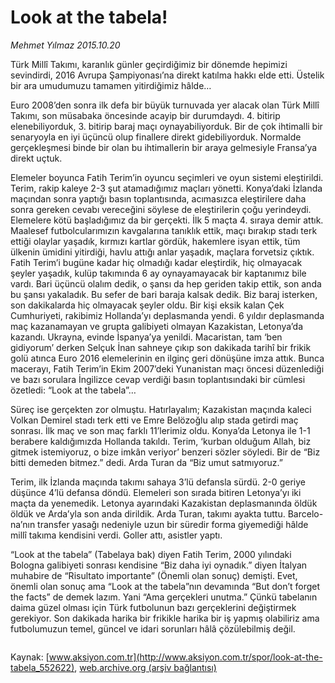 # Look at the tabela!

*Mehmet Yılmaz 2015.10.20*

<div class="pNewsDetailMainContent ctx_content" itemprop="articleBody">
 <p>
  Türk Millî Takımı, karanlık günler geçirdiğimiz bir dönemde hepimizi sevindirdi, 2016 Avrupa Şampiyonası’na direkt katılma hakkı elde etti. Üstelik bir ara umudumuzu tamamen yitirdiğimiz hâlde…
 </p>
 <p>
  Euro 2008’den sonra ilk defa bir büyük turnuvada yer alacak olan Türk Millî Takımı, son müsabaka öncesinde acayip bir durumdaydı. 4. bitirip elenebiliyorduk, 3. bitirip baraj maçı oynayabiliyorduk. Bir de çok ihtimalli bir senaryoyla en iyi üçüncü olup finallere direkt gidebiliyorduk. Normalde gerçekleşmesi binde bir olan bu ihtimallerin bir araya gelmesiyle Fransa’ya direkt uçtuk.
 </p>
 <p>
  Elemeler boyunca Fatih Terim’in oyuncu seçimleri ve oyun sistemi eleştirildi. Terim, rakip kaleye 2-3 şut atamadığımız maçları yönetti. Konya’daki İzlanda maçından sonra yaptığı basın toplantısında, acımasızca eleştirilere daha sonra gereken cevabı vereceğini söylese de eleştirilerin çoğu yerindeydi. Elemelere kötü başladığımız da bir gerçekti. İlk 5 maçta 4. sıraya demir attık. Maalesef futbolcularımızın kavgalarına tanıklık ettik, maçı bırakıp stadı terk ettiği olaylar yaşadık, kırmızı kartlar gördük, hakemlere isyan ettik, tüm ülkenin ümidini yitirdiği, havlu attığı anlar yaşadık, maçlara forvetsiz çıktık. Fatih Terim’i bugüne kadar hiç olmadığı kadar eleştirdik, hiç olmayacak şeyler yaşadık, kulüp takımında 6 ay oynayamayacak bir kaptanımız bile vardı. Bari üçüncü olalım dedik, o şansı da hep geriden takip ettik, son anda bu şansı yakaladık. Bu sefer de bari baraja kalsak dedik. Biz baraj isterken, son dakikalarda hiç olmayacak şeyler oldu. Bir kişi eksik kalan Çek Cumhuriyeti, rakibimiz Hollanda’yı deplasmanda yendi. 6 yıldır deplasmanda maç kazanamayan ve grupta galibiyeti olmayan Kazakistan, Letonya’da kazandı. Ukrayna, evinde İspanya’ya yenildi. Macaristan, tam ‘ben gidiyorum’ derken Selçuk İnan sahneye çıkıp son dakikada tarihî bir frikik golü atınca Euro 2016 elemelerinin en ilginç geri dönüşüne imza attık. Bunca macerayı, Fatih Terim’in Ekim 2007’deki Yunanistan maçı öncesi düzenlediği ve bazı sorulara İngilizce cevap verdiği basın toplantısındaki bir cümlesi özetledi: “Look at the tabela”…
 </p>
 <p>
  Süreç ise gerçekten zor olmuştu. Hatırlayalım; Kazakistan maçında kaleci Volkan Demirel stadı terk etti ve Emre Belözoğlu alıp stada getirdi maç sonrası. İlk maç ve son maç farklı 11’lerimiz oldu. Konya’da Letonya ile 1-1 berabere kaldığımızda Hollanda takıldı. Terim, ‘kurban olduğum Allah, biz gitmek istemiyoruz, o bize imkân veriyor’ benzeri sözler söyledi. Bir de “Biz bitti demeden bitmez.” dedi. Arda Turan da “Biz umut satmıyoruz.”
 </p>
 <p>
  Terim, ilk İzlanda maçında takımı sahaya 3’lü defansla sürdü. 2-0 geriye düşünce 4’lü defansa döndü. Elemeleri son sırada bitiren Letonya’yı iki maçta da yenemedik. Letonya ayarındaki Kazakistan deplasmanında öldük öldük ve Arda’yla son anda dirildik. Arda Turan, takımı ayakta tuttu. Barcelo-na’nın transfer yasağı nedeniyle uzun bir süredir forma giyemediği hâlde millî takıma kendisini verdi. Goller attı, asistler yaptı.
 </p>
 <p>
  “Look at the tabela” (Tabelaya bak) diyen Fatih Terim, 2000 yılındaki Bologna galibiyeti sonrası kendisine “Biz daha iyi oynadık.” diyen İtalyan muhabire de “Risultato importante” (Önemli olan sonuç) demişti. Evet, önemli olan sonuç ama “Look at the tabela”nın devamında “But don’t forget the facts” de demek lazım. Yani “Ama gerçekleri unutma.” Çünkü tabelanın daima güzel olması için Türk futbolunun bazı gerçeklerini değiştirmek gerekiyor. Son dakikada harika bir frikikle harika bir iş yapmış olabiliriz ama futbolumuzun temel, güncel ve idari sorunları hâlâ çözülebilmiş değil.
 </p>
 <p>
  <img alt="" src="http://web.archive.org/web/20151021130957im_/http://medya.aksiyon.com.tr//aksiyon/2015/10/19/572254.jpg"/>
 </p>
 <p>
 </p>
</div>


Kaynak: [www.aksiyon.com.tr](http://www.aksiyon.com.tr/spor/look-at-the-tabela_552622), [web.archive.org (arşiv bağlantısı)](http://web.archive.org/web/20151021130957/http://www.aksiyon.com.tr/spor/look-at-the-tabela_552622)
